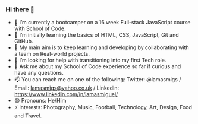 ### Hi there 👋


- 🔭 I’m currently a bootcamper on a 16 week Full-stack JavaScript course with School of Code.
- 🌱 I’m initially learning the basics of HTML, CSS, JavaScript, Git and GitHub.
- 👯 My main aim is to keep learning and developing by collaborating with a team on Real-world projects.
- 🤔 I’m looking for help with transitioning into my first Tech role.
- 💬 Ask me about my School of Code experience so far if curious and have any questions.
- 📫 You can reach me on one of the following: Twitter: @lamasmigs / Email: lamasmigs@yahoo.co.uk / LinkedIn: https://www.linkedin.com/in/lamasmiguel/
- 😄 Pronouns: He/Him
- ⚡ Interests: Photography, Music, Football, Technology, Art, Design, Food and Travel.

